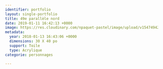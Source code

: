 ```yaml
---
identifier: portfolio
layout: single-portfolio
title: 49e parallèle nord
date: 2019-01-11 16:42:13 +0000
image: https://res.cloudinary.com/npaquet-pastel/image/upload/v1547494261/DSC09128%20%281%29.jpg
metadata:
  year: 2018-01-13 16:43:06 +0000
  dimensions: 30 X 40 po
  support: Toile
  type: Acrylique
categorie: personnages

---
```

